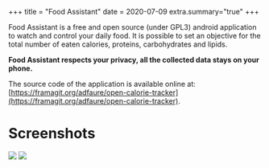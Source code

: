 +++
title = "Food Assistant"
date = 2020-07-09
extra.summary="true"
+++

Food Assistant is a free and open source (under GPL3) android application to watch and control your daily food.
It is possible to set an objective for the total number of eaten calories, proteins, carbohydrates and lipids.

<!-- more -->

**Food Assistant respects your privacy, all the collected data stays on your phone.**


The source code of the application is available online at: [https://framagit.org/adfaure/open-calorie-tracker](https://framagit.org/adfaure/open-calorie-tracker).


# Screenshots

![](/img/fa_0.jpg)<!-- -->
![](/img/fa_1.jpg)<!-- -->
